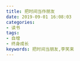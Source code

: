 ```yaml
---
title: 把时间当作朋友
date: 2019-09-01 16:08:03
categories:
- 读书
tags:
- 自增
- 终身成长
keywords: 把时间当朋友,李笑来
---
```

